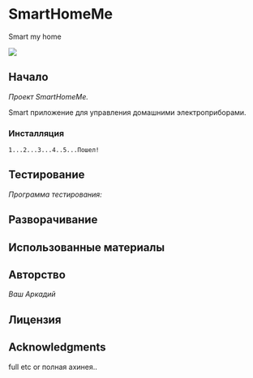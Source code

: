 # SmartHomeMe
Smart my home

![](begemot.jpg)


## Начало

_Проект SmartHomeMe._

Smart приложение для управления домашними электроприборами.

### Инсталляция

```
1...2...3...4..5...Пошел!
```

## Тестирование

_Программа тестирования:_


## Разворачивание

## Использованные материалы



## Авторство

_Ваш Аркадий_

## Лицензия


## Acknowledgments

full etc or полная ахинея..


